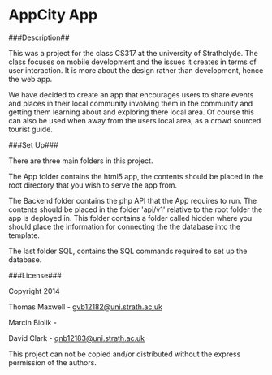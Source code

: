 AppCity App
=========

###Description##

This was a project for the class CS317 at the university of Strathclyde. The class focuses on mobile development and the issues it creates in terms of user interaction. It is more about the design rather than development, hence the web app.

We have decided to create an app that encourages users to share events and places in their local community involving them in the community and getting them learning about and exploring there local area. Of course this can also be used when away from the users local area, as a crowd sourced tourist guide. 


###Set Up###

There are three main folders in this project.

The App folder contains the html5 app, the contents should be placed in the root directory that you wish to serve the app from.

The Backend folder contains the php API that the App requires to run. The contents should be placed in the folder 'api/v1' relative to the root folder the app is deployed in. This folder contains a folder called hidden where you should place the information for connecting the the database into the template.

The last folder SQL, contains the SQL commands required to set up the database. 


###License###

Copyright 2014 


Thomas Maxwell	-	gvb12182@uni.strath.ac.uk

Marcin Biolik   -

David Clark			- qnb12183@uni.strath.ac.uk


This project can not be copied and/or distributed without the express permission of the authors.
